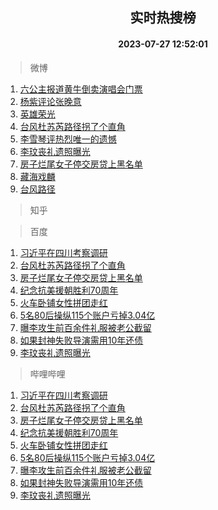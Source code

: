 <div align="center"><h2>实时热搜榜</h2><h4>2023-07-27 12:52:01</h4></div>

> 微博  

1. [六公主报道黄牛倒卖演唱会门票](https://s.weibo.com/weibo?q=%23%E5%85%AD%E5%85%AC%E4%B8%BB%E6%8A%A5%E9%81%93%E9%BB%84%E7%89%9B%E5%80%92%E5%8D%96%E6%BC%94%E5%94%B1%E4%BC%9A%E9%97%A8%E7%A5%A8%23&t=31&band_rank=1&Refer=top)<br />
2. [杨紫评论张晚意](https://s.weibo.com/weibo?q=%23%E6%9D%A8%E7%B4%AB%E8%AF%84%E8%AE%BA%E5%BC%A0%E6%99%9A%E6%84%8F%23&t=31&band_rank=2&Refer=top)<br />
3. [英雄荣光](https://s.weibo.com/weibo?q=%23%E8%8B%B1%E9%9B%84%E8%8D%A3%E5%85%89%23&t=31&band_rank=3&Refer=top)<br />
4. [台风杜苏芮路径拐了个直角](https://s.weibo.com/weibo?q=%23%E5%8F%B0%E9%A3%8E%E6%9D%9C%E8%8B%8F%E8%8A%AE%E8%B7%AF%E5%BE%84%E6%8B%90%E4%BA%86%E4%B8%AA%E7%9B%B4%E8%A7%92%23&t=31&band_rank=4&Refer=top)<br />
5. [李雪琴评热烈唯一的遗憾](https://s.weibo.com/weibo?q=%23%E6%9D%8E%E9%9B%AA%E7%90%B4%E8%AF%84%E7%83%AD%E7%83%88%E5%94%AF%E4%B8%80%E7%9A%84%E9%81%97%E6%86%BE%23&t=31&band_rank=5&Refer=top)<br />
6. [李玟丧礼遗照曝光](https://s.weibo.com/weibo?q=%23%E6%9D%8E%E7%8E%9F%E4%B8%A7%E7%A4%BC%E9%81%97%E7%85%A7%E6%9B%9D%E5%85%89%23&t=31&band_rank=6&Refer=top)<br />
7. [房子烂尾女子停交房贷上黑名单](https://s.weibo.com/weibo?q=%23%E6%88%BF%E5%AD%90%E7%83%82%E5%B0%BE%E5%A5%B3%E5%AD%90%E5%81%9C%E4%BA%A4%E6%88%BF%E8%B4%B7%E4%B8%8A%E9%BB%91%E5%90%8D%E5%8D%95%23&t=31&band_rank=7&Refer=top)<br />
8. [藏海戏麟](https://s.weibo.com/weibo?q=%E8%97%8F%E6%B5%B7%E6%88%8F%E9%BA%9F&t=31&band_rank=8&Refer=top)<br />
9. [台风路径](https://s.weibo.com/weibo?q=%E5%8F%B0%E9%A3%8E%E8%B7%AF%E5%BE%84&t=31&band_rank=9&Refer=top)<br />

> 知乎  


> 百度  

1. [习近平在四川考察调研](https://www.baidu.com/s?wd=%E4%B9%A0%E8%BF%91%E5%B9%B3%E5%9C%A8%E5%9B%9B%E5%B7%9D%E8%80%83%E5%AF%9F%E8%B0%83%E7%A0%94&sa=fyb_news&rsv_dl=fyb_news)<br />
2. [台风杜苏芮路径拐了个直角](https://www.baidu.com/s?wd=%E5%8F%B0%E9%A3%8E%E6%9D%9C%E8%8B%8F%E8%8A%AE%E8%B7%AF%E5%BE%84%E6%8B%90%E4%BA%86%E4%B8%AA%E7%9B%B4%E8%A7%92&sa=fyb_news&rsv_dl=fyb_news)<br />
3. [房子烂尾女子停交房贷上黑名单](https://www.baidu.com/s?wd=%E6%88%BF%E5%AD%90%E7%83%82%E5%B0%BE%E5%A5%B3%E5%AD%90%E5%81%9C%E4%BA%A4%E6%88%BF%E8%B4%B7%E4%B8%8A%E9%BB%91%E5%90%8D%E5%8D%95&sa=fyb_news&rsv_dl=fyb_news)<br />
4. [纪念抗美援朝胜利70周年](https://www.baidu.com/s?wd=%E7%BA%AA%E5%BF%B5%E6%8A%97%E7%BE%8E%E6%8F%B4%E6%9C%9D%E8%83%9C%E5%88%A970%E5%91%A8%E5%B9%B4&sa=fyb_news&rsv_dl=fyb_news)<br />
5. [火车卧铺女性拼团走红](https://www.baidu.com/s?wd=%E7%81%AB%E8%BD%A6%E5%8D%A7%E9%93%BA%E5%A5%B3%E6%80%A7%E6%8B%BC%E5%9B%A2%E8%B5%B0%E7%BA%A2&sa=fyb_news&rsv_dl=fyb_news)<br />
6. [5名80后操纵115个账户亏掉3.04亿](https://www.baidu.com/s?wd=5%E5%90%8D80%E5%90%8E%E6%93%8D%E7%BA%B5115%E4%B8%AA%E8%B4%A6%E6%88%B7%E4%BA%8F%E6%8E%893.04%E4%BA%BF&sa=fyb_news&rsv_dl=fyb_news)<br />
7. [曝李攻生前百余件礼服被老公截留](https://www.baidu.com/s?wd=%E6%9B%9D%E6%9D%8E%E6%94%BB%E7%94%9F%E5%89%8D%E7%99%BE%E4%BD%99%E4%BB%B6%E7%A4%BC%E6%9C%8D%E8%A2%AB%E8%80%81%E5%85%AC%E6%88%AA%E7%95%99&sa=fyb_news&rsv_dl=fyb_news)<br />
8. [如果封神失败导演需用10年还债](https://www.baidu.com/s?wd=%E5%A6%82%E6%9E%9C%E5%B0%81%E7%A5%9E%E5%A4%B1%E8%B4%A5%E5%AF%BC%E6%BC%94%E9%9C%80%E7%94%A810%E5%B9%B4%E8%BF%98%E5%80%BA&sa=fyb_news&rsv_dl=fyb_news)<br />
9. [李玟丧礼遗照曝光](https://www.baidu.com/s?wd=%E6%9D%8E%E7%8E%9F%E4%B8%A7%E7%A4%BC%E9%81%97%E7%85%A7%E6%9B%9D%E5%85%89&sa=fyb_news&rsv_dl=fyb_news)<br />

> 哔哩哔哩  

1. [习近平在四川考察调研](https://www.baidu.com/s?wd=%E4%B9%A0%E8%BF%91%E5%B9%B3%E5%9C%A8%E5%9B%9B%E5%B7%9D%E8%80%83%E5%AF%9F%E8%B0%83%E7%A0%94&sa=fyb_news&rsv_dl=fyb_news)<br />
2. [台风杜苏芮路径拐了个直角](https://www.baidu.com/s?wd=%E5%8F%B0%E9%A3%8E%E6%9D%9C%E8%8B%8F%E8%8A%AE%E8%B7%AF%E5%BE%84%E6%8B%90%E4%BA%86%E4%B8%AA%E7%9B%B4%E8%A7%92&sa=fyb_news&rsv_dl=fyb_news)<br />
3. [房子烂尾女子停交房贷上黑名单](https://www.baidu.com/s?wd=%E6%88%BF%E5%AD%90%E7%83%82%E5%B0%BE%E5%A5%B3%E5%AD%90%E5%81%9C%E4%BA%A4%E6%88%BF%E8%B4%B7%E4%B8%8A%E9%BB%91%E5%90%8D%E5%8D%95&sa=fyb_news&rsv_dl=fyb_news)<br />
4. [纪念抗美援朝胜利70周年](https://www.baidu.com/s?wd=%E7%BA%AA%E5%BF%B5%E6%8A%97%E7%BE%8E%E6%8F%B4%E6%9C%9D%E8%83%9C%E5%88%A970%E5%91%A8%E5%B9%B4&sa=fyb_news&rsv_dl=fyb_news)<br />
5. [火车卧铺女性拼团走红](https://www.baidu.com/s?wd=%E7%81%AB%E8%BD%A6%E5%8D%A7%E9%93%BA%E5%A5%B3%E6%80%A7%E6%8B%BC%E5%9B%A2%E8%B5%B0%E7%BA%A2&sa=fyb_news&rsv_dl=fyb_news)<br />
6. [5名80后操纵115个账户亏掉3.04亿](https://www.baidu.com/s?wd=5%E5%90%8D80%E5%90%8E%E6%93%8D%E7%BA%B5115%E4%B8%AA%E8%B4%A6%E6%88%B7%E4%BA%8F%E6%8E%893.04%E4%BA%BF&sa=fyb_news&rsv_dl=fyb_news)<br />
7. [曝李攻生前百余件礼服被老公截留](https://www.baidu.com/s?wd=%E6%9B%9D%E6%9D%8E%E6%94%BB%E7%94%9F%E5%89%8D%E7%99%BE%E4%BD%99%E4%BB%B6%E7%A4%BC%E6%9C%8D%E8%A2%AB%E8%80%81%E5%85%AC%E6%88%AA%E7%95%99&sa=fyb_news&rsv_dl=fyb_news)<br />
8. [如果封神失败导演需用10年还债](https://www.baidu.com/s?wd=%E5%A6%82%E6%9E%9C%E5%B0%81%E7%A5%9E%E5%A4%B1%E8%B4%A5%E5%AF%BC%E6%BC%94%E9%9C%80%E7%94%A810%E5%B9%B4%E8%BF%98%E5%80%BA&sa=fyb_news&rsv_dl=fyb_news)<br />
9. [李玟丧礼遗照曝光](https://www.baidu.com/s?wd=%E6%9D%8E%E7%8E%9F%E4%B8%A7%E7%A4%BC%E9%81%97%E7%85%A7%E6%9B%9D%E5%85%89&sa=fyb_news&rsv_dl=fyb_news)<br />
